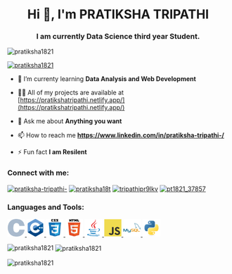 <h1 align="center">Hi 👋, I'm PRATIKSHA TRIPATHI</h1>
<h3 align="center">I am currently Data Science third year Student.</h3>

<p align="left"> <img src="https://komarev.com/ghpvc/?username=pratiksha1821&label=Profile%20views&color=0e75b6&style=flat" alt="pratiksha1821" /> </p>

<p align="left"> <a href="https://github.com/ryo-ma/github-profile-trophy"><img src="https://github-profile-trophy.vercel.app/?username=pratiksha1821" alt="pratiksha1821" /></a> </p>

- 🌱 I’m currenty learning **Data Analysis and Web Development**

- 👨‍💻 All of my projects are available at [https://pratikshatripathi.netlify.app/](https://pratikshatripathi.netlify.app/)

- 💬 Ask me about **Anything you want**

- 📫 How to reach me **https://www.linkedin.com/in/pratiksha-tripathi-/**

- ⚡ Fun fact **I am Resilent**

<h3 align="left">Connect with me:</h3>
<p align="left">
<a href="https://linkedin.com/in/pratiksha-tripathi-" target="blank"><img align="center" src="https://raw.githubusercontent.com/rahuldkjain/github-profile-readme-generator/master/src/images/icons/Social/linked-in-alt.svg" alt="pratiksha-tripathi-" height="30" width="40" /></a>
<a href="https://www.leetcode.com/pratiksha18t" target="blank"><img align="center" src="https://raw.githubusercontent.com/rahuldkjain/github-profile-readme-generator/master/src/images/icons/Social/leet-code.svg" alt="pratiksha18t" height="30" width="40" /></a>
<a href="https://auth.geeksforgeeks.org/user/tripathipr9lkv" target="blank"><img align="center" src="https://raw.githubusercontent.com/rahuldkjain/github-profile-readme-generator/master/src/images/icons/Social/geeks-for-geeks.svg" alt="tripathipr9lkv" height="30" width="40" /></a>
<a href="https://discord.gg/pt1821_37857" target="blank"><img align="center" src="https://raw.githubusercontent.com/rahuldkjain/github-profile-readme-generator/master/src/images/icons/Social/discord.svg" alt="pt1821_37857" height="30" width="40" /></a>
</p>

<h3 align="left">Languages and Tools:</h3>
<p align="left"> <a href="https://www.cprogramming.com/" target="_blank" rel="noreferrer"> <img src="https://raw.githubusercontent.com/devicons/devicon/master/icons/c/c-original.svg" alt="c" width="40" height="40"/> </a> <a href="https://www.w3schools.com/cpp/" target="_blank" rel="noreferrer"> <img src="https://raw.githubusercontent.com/devicons/devicon/master/icons/cplusplus/cplusplus-original.svg" alt="cplusplus" width="40" height="40"/> </a> <a href="https://www.w3schools.com/css/" target="_blank" rel="noreferrer"> <img src="https://raw.githubusercontent.com/devicons/devicon/master/icons/css3/css3-original-wordmark.svg" alt="css3" width="40" height="40"/> </a> <a href="https://www.w3.org/html/" target="_blank" rel="noreferrer"> <img src="https://raw.githubusercontent.com/devicons/devicon/master/icons/html5/html5-original-wordmark.svg" alt="html5" width="40" height="40"/> </a> <a href="https://www.java.com" target="_blank" rel="noreferrer"> <img src="https://raw.githubusercontent.com/devicons/devicon/master/icons/java/java-original.svg" alt="java" width="40" height="40"/> </a> <a href="https://developer.mozilla.org/en-US/docs/Web/JavaScript" target="_blank" rel="noreferrer"> <img src="https://raw.githubusercontent.com/devicons/devicon/master/icons/javascript/javascript-original.svg" alt="javascript" width="40" height="40"/> </a> <a href="https://www.mysql.com/" target="_blank" rel="noreferrer"> <img src="https://raw.githubusercontent.com/devicons/devicon/master/icons/mysql/mysql-original-wordmark.svg" alt="mysql" width="40" height="40"/> </a> <a href="https://www.python.org" target="_blank" rel="noreferrer"> <img src="https://raw.githubusercontent.com/devicons/devicon/master/icons/python/python-original.svg" alt="python" width="40" height="40"/> </a> </p>

<p><img align="left" src="https://github-readme-stats.vercel.app/api/top-langs?username=pratiksha1821&show_icons=true&locale=en&layout=compact" alt="pratiksha1821" /></p>

<p>&nbsp;<img align="center" src="https://github-readme-stats.vercel.app/api?username=pratiksha1821&show_icons=true&locale=en" alt="pratiksha1821" /></p>

<p><img align="center" src="https://github-readme-streak-stats.herokuapp.com/?user=pratiksha1821&" alt="pratiksha1821" /></p>
